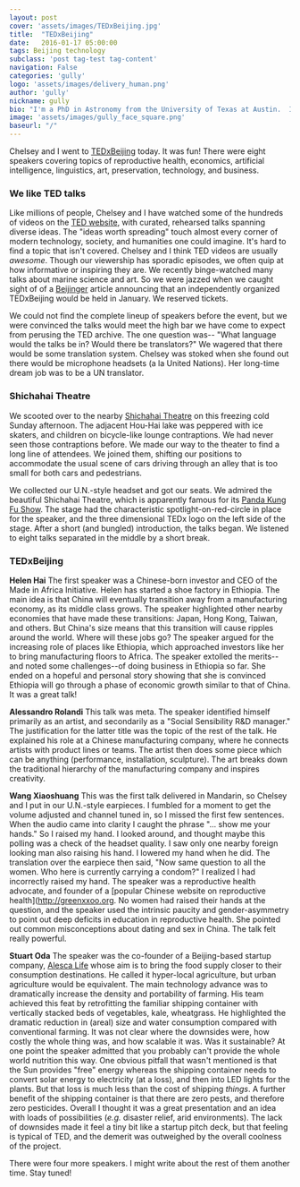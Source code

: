 ```yaml
---
layout: post
cover: 'assets/images/TEDxBeijing.jpg'
title:  "TEDxBeijing"
date:   2016-01-17 05:00:00
tags: Beijing technology
subclass: 'post tag-test tag-content'
navigation: False
categories: 'gully'
logo: 'assets/images/delivery_human.png'
author: 'gully'
nickname: gully
bio: "I'm a PhD in Astronomy from the University of Texas at Austin.  I like experiments,  behavioral economics, bicycle riding, data science, and Indian food."
image: 'assets/images/gully_face_square.png'
baseurl: "/"
---
```


Chelsey and I went to [TEDxBeijing](http://www.tedxbeijing.org/year-end-event-2015/) today.  It was fun!  There were eight speakers covering topics of reproductive health, economics, artificial intelligence, linguistics, art, preservation, technology, and business.  

### We like TED talks

Like millions of people, Chelsey and I have watched some of the hundreds of videos on the [TED website](http://www.ted.com/), with curated, rehearsed talks spanning diverse ideas.  The "ideas worth spreading" touch almost every corner of modern technology, society, and humanities one could imagine.  It's hard to find a topic that isn't covered.  Chelsey and I think TED videos are usually *awesome*.  Though our viewership has sporadic episodes, we often quip at how informative or inspiring they are.  We recently binge-watched many talks about marine science and art.  So we were jazzed when we caught sight of of a [Beijinger](http://www.thebeijinger.com) article announcing that an independently organized TEDxBeijing would be held in January.  We reserved tickets.  

We could not find the complete lineup of speakers before the event, but we were convinced the talks would meet the high bar we have come to expect from perusing the TED archive.  The one question was-- "What language would the talks be in? Would there be translators?"  We wagered that there would be some translation system.  Chelsey was stoked when she found out there would be microphone headsets (a la United Nations).  Her long-time dream job was to be a UN translator.

### Shichahai Theatre
We scooted over to the nearby [Shichahai Theatre](http://shichahaitheatre.com/) on this freezing cold Sunday afternoon.  The adjacent Hou-Hai lake was peppered with ice skaters, and children on bicycle-like lounge contraptions.  We had never seen those contraptions before.  We made our way to the theater to find a long line of attendees.  We joined them, shifting our positions to accommodate the usual scene of cars driving through an alley that is too small for both cars and pedestrians.

We collected our U.N.-style headset and got our seats.  We admired the beautiful Shichahai Theatre, which is apparently famous for its [Panda Kung Fu Show](http://shichahaikungfushow.com/).  The stage had the characteristic spotlight-on-red-circle in place for the speaker, and the three dimensional TEDx logo on the left side of the stage.  After a short (and bungled) introduction, the talks began.  We listened to eight talks separated in the middle by a short break.  

### TEDxBeijing

**Helen Hai**  The first speaker was a Chinese-born investor and CEO of the Made in Africa Initiative.  Helen has started a shoe factory in Ethiopia.  The main idea is that China will eventually transition away from a manufacturing economy, as its middle class grows.  The speaker highlighted other nearby economies that have made these transitions: Japan, Hong Kong, Taiwan, and others.  But China's size means that this transition will cause ripples around the world.  Where will these jobs go?  The speaker argued for the increasing role of places like Ethiopia, which approached investors like her to bring manufacturing floors to Africa.  The speaker extolled the merits--and noted some challenges--of doing business in Ethiopia so far.  She ended on a hopeful and personal story showing that she is convinced Ethiopia will go through a phase of economic growth similar to that of China.  It was a great talk!

**Alessandro Rolandi** This talk was meta.  The speaker identified himself primarily as an artist, and secondarily as a "Social Sensibility R&D manager."  The justification for the latter title was the topic of the rest of the talk.  He explained his role at a Chinese manufacturing company, where he connects artists with product lines or teams.  The artist then does some piece which can be anything (performance, installation, sculpture).  The art breaks down the traditional hierarchy of the manufacturing company and inspires creativity.

**Wang Xiaoshuang** This was the first talk delivered in Mandarin, so Chelsey and I put in our U.N.-style earpieces.  I fumbled for a moment to get the volume adjusted and channel tuned in, so I missed the first few sentences.  When the audio came into clarity I caught the phrase "... show me your hands."  So I raised my hand.  I looked around, and thought maybe this polling was a check of the headset quality.  I saw only one nearby foreign looking man also raising his hand.  I lowered my hand when he did.  The translation over the earpiece then said, "Now same question to all the women.  Who here is currently carrying a condom?"  I realized I had incorrectly raised my hand.  The speaker was a reproductive health advocate, and founder of a [popular Chinese website on reproductive health](http://greenxxoo.org.  No women had raised their hands at the question, and the speaker used the intrinsic paucity and gender-asymmetry to point out deep deficits in education in reproductive health.  She pointed out common misconceptions about dating and sex in China.  The talk felt really powerful.

**Stuart Oda**  The speaker was the co-founder of a Beijing-based startup company, [Alesca Life](http://www.alescalife.com/en/home/) whose aim is to bring the food supply closer to their consumption destinations.  He called it hyper-local agriculture, but urban agriculture would be equivalent.  The main technology advance was to dramatically increase the density and portability of farming.  His team achieved this feat by retrofitting the familiar shipping container with vertically stacked beds of vegetables, kale, wheatgrass.  He highlighted the dramatic reduction in (areal) size and water consumption compared with conventional farming.  It was not clear where the downsides were, how costly the whole thing was, and how scalable it was.  Was it sustainable?  At one point the speaker admitted that you probably can't provide the whole world nutrition this way.  One obvious pitfall that wasn't mentioned is that the Sun provides "free" energy whereas the shipping container needs to convert solar energy to electricity (at a loss), and then into LED lights for the plants.  But that loss is much less than the cost of shipping *things*.  A further benefit of the shipping container is that there are zero pests, and therefore zero pesticides.  Overall I thought it was a great presentation and an idea with loads of possibilities (*e.g.* disaster relief, arid environments).  The lack of downsides made it feel a tiny bit like a startup pitch deck, but that feeling is typical of TED, and the demerit was outweighed by the overall coolness of the project.

There were four more speakers.  I might write about the rest of them another time.  Stay tuned!


